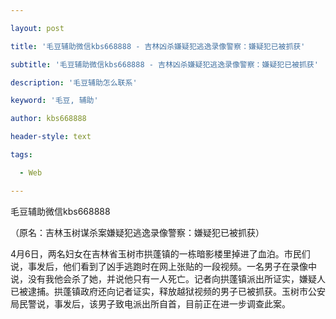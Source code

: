 ---
layout: post
title: '毛豆辅助微信kbs668888 - 吉林凶杀嫌疑犯逃逸录像警察：嫌疑犯已被抓获'
subtitle: '毛豆辅助微信kbs668888 - 吉林凶杀嫌疑犯逃逸录像警察：嫌疑犯已被抓获'
description: '毛豆辅助怎么联系'
keyword: '毛豆, 辅助'
author: kbs668888
header-style: text
tags:
  - Web
---
毛豆辅助微信kbs668888

（原名：吉林玉树谋杀案嫌疑犯逃逸录像警察：嫌疑犯已被抓获）

4月6日，两名妇女在吉林省玉树市拱蓬镇的一栋暗影楼里掉进了血泊。市民们说，事发后，他们看到了凶手逃跑时在网上张贴的一段视频。一名男子在录像中说，没有我他会杀了她，并说他只有一人死亡。记者向拱蓬镇派出所证实，嫌疑人已被逮捕。拱蓬镇政府还向记者证实，释放越狱视频的男子已被抓获。玉树市公安局民警说，事发后，该男子致电派出所自首，目前正在进一步调查此案。

